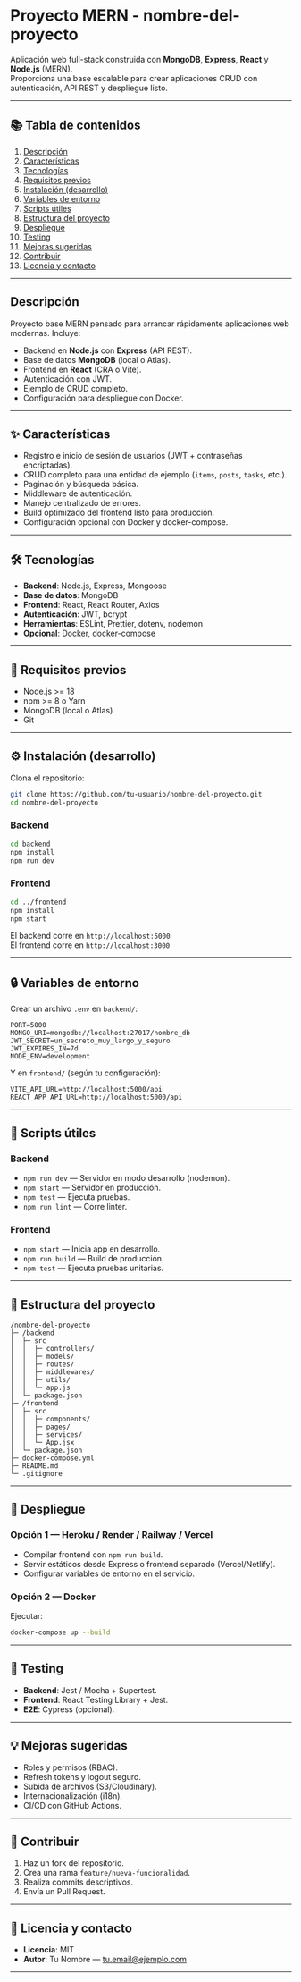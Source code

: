 # Proyecto MERN - nombre-del-proyecto

Aplicación web full-stack construida con **MongoDB**, **Express**, **React** y **Node.js** (MERN).  
Proporciona una base escalable para crear aplicaciones CRUD con autenticación, API REST y despliegue listo.

---

## 📚 Tabla de contenidos
1. [Descripción](#descripción)  
2. [Características](#características)  
3. [Tecnologías](#tecnologías)  
4. [Requisitos previos](#requisitos-previos)  
5. [Instalación (desarrollo)](#instalación-desarrollo)  
6. [Variables de entorno](#variables-de-entorno)  
7. [Scripts útiles](#scripts-útiles)  
8. [Estructura del proyecto](#estructura-del-proyecto)  
9. [Despliegue](#despliegue)  
10. [Testing](#testing)  
11. [Mejoras sugeridas](#mejoras-sugeridas)  
12. [Contribuir](#contribuir)  
13. [Licencia y contacto](#licencia-y-contacto)

---

## Descripción
Proyecto base MERN pensado para arrancar rápidamente aplicaciones web modernas. Incluye:

- Backend en **Node.js** con **Express** (API REST).  
- Base de datos **MongoDB** (local o Atlas).  
- Frontend en **React** (CRA o Vite).  
- Autenticación con JWT.  
- Ejemplo de CRUD completo.  
- Configuración para despliegue con Docker.  

---

## ✨ Características
- Registro e inicio de sesión de usuarios (JWT + contraseñas encriptadas).  
- CRUD completo para una entidad de ejemplo (`items`, `posts`, `tasks`, etc.).  
- Paginación y búsqueda básica.  
- Middleware de autenticación.  
- Manejo centralizado de errores.  
- Build optimizado del frontend listo para producción.  
- Configuración opcional con Docker y docker-compose.  

---

## 🛠️ Tecnologías
- **Backend**: Node.js, Express, Mongoose  
- **Base de datos**: MongoDB  
- **Frontend**: React, React Router, Axios  
- **Autenticación**: JWT, bcrypt  
- **Herramientas**: ESLint, Prettier, dotenv, nodemon  
- **Opcional**: Docker, docker-compose  

---

## 🔑 Requisitos previos
- Node.js >= 18  
- npm >= 8 o Yarn  
- MongoDB (local o Atlas)  
- Git  

---

## ⚙️ Instalación (desarrollo)

Clona el repositorio:
```bash
git clone https://github.com/tu-usuario/nombre-del-proyecto.git
cd nombre-del-proyecto
```

### Backend
```bash
cd backend
npm install
npm run dev
```

### Frontend
```bash
cd ../frontend
npm install
npm start
```

El backend corre en `http://localhost:5000`  
El frontend corre en `http://localhost:3000`

---

## 🔒 Variables de entorno

Crear un archivo `.env` en `backend/`:
```
PORT=5000
MONGO_URI=mongodb://localhost:27017/nombre_db
JWT_SECRET=un_secreto_muy_largo_y_seguro
JWT_EXPIRES_IN=7d
NODE_ENV=development
```

Y en `frontend/` (según tu configuración):
```
VITE_API_URL=http://localhost:5000/api
REACT_APP_API_URL=http://localhost:5000/api
```

---

## 📜 Scripts útiles

### Backend
- `npm run dev` — Servidor en modo desarrollo (nodemon).  
- `npm start` — Servidor en producción.  
- `npm test` — Ejecuta pruebas.  
- `npm run lint` — Corre linter.  

### Frontend
- `npm start` — Inicia app en desarrollo.  
- `npm run build` — Build de producción.  
- `npm test` — Ejecuta pruebas unitarias.  

---

## 📂 Estructura del proyecto
```
/nombre-del-proyecto
├─ /backend
│  ├─ src
│  │  ├─ controllers/
│  │  ├─ models/
│  │  ├─ routes/
│  │  ├─ middlewares/
│  │  ├─ utils/
│  │  └─ app.js
│  └─ package.json
├─ /frontend
│  ├─ src
│  │  ├─ components/
│  │  ├─ pages/
│  │  ├─ services/
│  │  └─ App.jsx
│  └─ package.json
├─ docker-compose.yml
├─ README.md
└─ .gitignore
```

---

## 🚀 Despliegue

### Opción 1 — Heroku / Render / Railway / Vercel
- Compilar frontend con `npm run build`.  
- Servir estáticos desde Express o frontend separado (Vercel/Netlify).  
- Configurar variables de entorno en el servicio.  

### Opción 2 — Docker
Ejecutar:
```bash
docker-compose up --build
```

---

## 🧪 Testing
- **Backend**: Jest / Mocha + Supertest.  
- **Frontend**: React Testing Library + Jest.  
- **E2E**: Cypress (opcional).  

---

## 💡 Mejoras sugeridas
- Roles y permisos (RBAC).  
- Refresh tokens y logout seguro.  
- Subida de archivos (S3/Cloudinary).  
- Internacionalización (i18n).  
- CI/CD con GitHub Actions.  

---

## 🤝 Contribuir
1. Haz un fork del repositorio.  
2. Crea una rama `feature/nueva-funcionalidad`.  
3. Realiza commits descriptivos.  
4. Envía un Pull Request.  

---

## 📄 Licencia y contacto
- **Licencia**: MIT  
- **Autor**: Tu Nombre — [tu.email@ejemplo.com](mailto:tu.email@ejemplo.com)  

---

